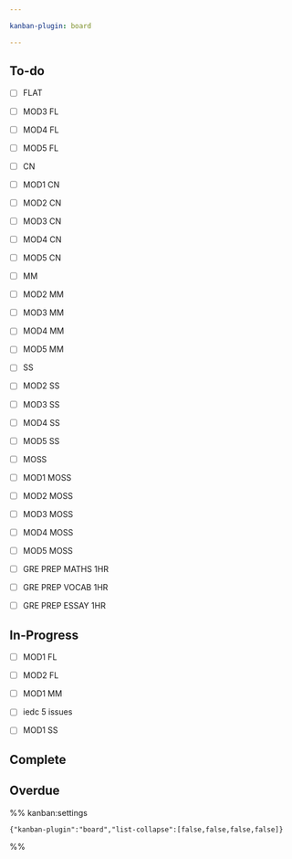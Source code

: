 ```yaml
---

kanban-plugin: board

---
```


## To-do

- [ ] FLAT
- [ ] MOD3 FL
- [ ] MOD4 FL
- [ ] MOD5 FL
- [ ] CN
- [ ] MOD1 CN
- [ ] MOD2 CN
- [ ] MOD3 CN
- [ ] MOD4 CN
- [ ] MOD5 CN
- [ ] MM
- [ ] MOD2 MM
- [ ] MOD3 MM
- [ ] MOD4 MM
- [ ] MOD5 MM
- [ ] SS
- [ ] MOD2 SS
- [ ] MOD3 SS
- [ ] MOD4 SS
- [ ] MOD5 SS
- [ ] MOSS
- [ ] MOD1 MOSS
- [ ] MOD2 MOSS
- [ ] MOD3 MOSS
- [ ] MOD4 MOSS
- [ ] MOD5 MOSS
- [ ] GRE PREP MATHS 1HR
- [ ] GRE PREP VOCAB 1HR
- [ ] GRE PREP ESSAY 1HR


## In-Progress

- [ ] MOD1 FL
- [ ] MOD2 FL
- [ ] MOD1 MM
- [ ] iedc 5 issues
- [ ] MOD1 SS


## Complete



## Overdue





%% kanban:settings
```
{"kanban-plugin":"board","list-collapse":[false,false,false,false]}
```
%%